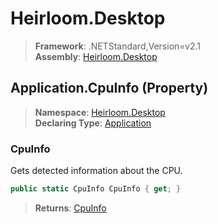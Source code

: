 # Heirloom.Desktop

> **Framework**: .NETStandard,Version=v2.1  
> **Assembly**: [Heirloom.Desktop][0]

## Application.CpuInfo (Property)

> **Namespace**: [Heirloom.Desktop][0]  
> **Declaring Type**: [Application][1]

### CpuInfo

Gets detected information about the CPU.

```cs
public static CpuInfo CpuInfo { get; }
```

> **Returns**: [CpuInfo][2]

[0]: ../../../Heirloom.Desktop.md
[1]: ../Application.md
[2]: ../../Heirloom.Desktop.Hardware/CpuInfo.md
